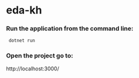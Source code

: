 # eda-kh

### Run the application from the command line:

```bash
 dotnet run
```

### Open the project go to: 

http://localhost:3000/